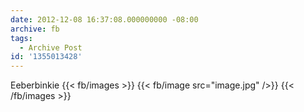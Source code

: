 ```yaml
---
date: 2012-12-08 16:37:08.000000000 -08:00
archive: fb
tags: 
  - Archive Post
id: '1355013428'
---
```


Eeberbinkie
{{< fb/images >}}
{{< fb/image src="image.jpg" />}}
{{< /fb/images >}}
